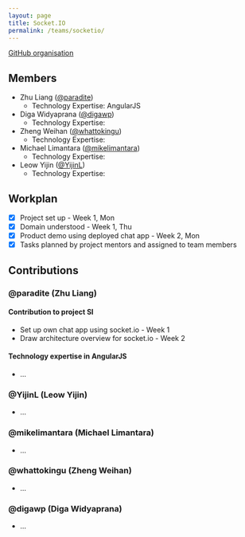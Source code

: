 ```yaml
---
layout: page
title: Socket.IO
permalink: /teams/socketio/
---
```


[GitHub organisation](https://github.com/nus-fboa2016-si)

## Members
 - Zhu Liang ([@paradite](http://paradite.com))
   - Technology Expertise: AngularJS
 - Diga Widyaprana ([@digawp](http://digawp.blogspot.sg/))
   - Technology Expertise:
 - Zheng Weihan ([@whattokingu](http://medium.com/@whattokingu))
   - Technology Expertise:
 - Michael Limantara ([@mikelimantara](http://medium.com/@mikelimantara)) 
   - Technology Expertise:
 - Leow Yijin ([@YijinL](#))
   - Technology Expertise:

## Workplan

* [x] Project set up - Week 1, Mon
* [x] Domain understood - Week 1, Thu
* [x] Product demo using deployed chat app - Week 2, Mon
* [x] Tasks planned by project mentors and assigned to team members

## Contributions

### @paradite (Zhu Liang)

#### Contribution to project SI
* Set up own chat app using socket.io - Week 1
* Draw architecture overview for socket.io - Week 2

#### Technology expertise in AngularJS
* ...

### @YijinL (Leow Yijin)
* ...

### @mikelimantara (Michael Limantara)
* ...

### @whattokingu (Zheng Weihan)
* ...

### @digawp (Diga Widyaprana)
* ...
